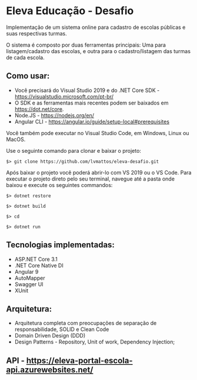 # Eleva Educação - Desafio

Implementação de um sistema online para cadastro de escolas públicas e suas respectivas turmas.

O sistema é composto por duas ferramentas principais: Uma para listagem/cadastro das escolas, e outra para o cadastro/listagem das turmas de cada escola.

## Como usar:
- Você precisará do Visual Studio 2019 e do .NET Core SDK - https://visualstudio.microsoft.com/pt-br/
- O SDK e as ferramentas mais recentes podem ser baixados em https://dot.net/core.
- Node.JS - https://nodejs.org/en/
- Angular CLI - https://angular.io/guide/setup-local#prerequisites

Você também pode executar no Visual Studio Code, em Windows, Linux ou MacOS.

Use o seguinte comando para clonar e baixar o projeto:

```
$> git clone https://github.com/lvmattos/eleva-desafio.git
```

Após baixar o projeto você poderá abrir-lo com VS 2019 ou o VS Code.
Para executar o projeto direto pelo seu terminal, navegue até a pasta onde baixou e execute os seguintes commandos:

```
$> dotnet restore
```
```
$> dotnet build
```
```
$> cd 
```
```
$> dotnet run
```


## Tecnologias implementadas:

- ASP.NET Core 3.1
- .NET Core Native DI
- Angular 9
- AutoMapper
- Swagger UI
- XUnit

## Arquitetura:

- Arquitetura completa com preocupações de separação de responsabilidade, SOLID e Clean Code
- Domain Driven Design (DDD)
- Design Patterns - Repository, Unit of work, Dependency Injection;


## API - https://eleva-portal-escola-api.azurewebsites.net/